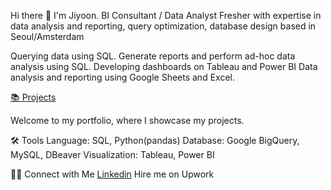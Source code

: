  Hi there 👋 
 I'm Jiyoon. BI Consultant / Data Analyst Fresher with expertise in data analysis and reporting, query optimization, database design based in Seoul/Amsterdam

Querying data using SQL.
Generate reports and perform ad-hoc data analysis using SQL.
Developing dashboards on Tableau and Power BI
Data analysis and reporting using Google Sheets and Excel.

[📚 Projects](https://github.com/jiyoonjane/Portfolio_guide)

Welcome to my portfolio, where I showcase my projects.

🛠️ Tools
Language: SQL, Python(pandas)
Database: Google BigQuery, MySQL, DBeaver
Visualization: Tableau, Power BI

👋🏻 Connect with Me
[Linkedin](https://www.linkedin.com/in/jiyoon-s-759273220/)
Hire me on Upwork
